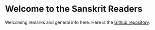 # Welcome to the Sanskrit Readers

Welcoming remarks and general info here.  Here is the [Github repository](https://github.com/homerhanumat/sanskrit-readers).